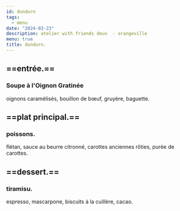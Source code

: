 ```yaml
---
id: dundurn
tags:
  - menu
date: "2024-03-23"
description: atelier with friends deux  - orangeville
menu: true
title: dundurn.
---
```


## ==entrée.==

### Soupe à l'Oignon Gratinée

oignons caramélisés, bouillon de bœuf, gruyère, baguette.

## ==plat principal.==

### poissons.

flétan, sauce au beurre citronné, carottes anciennes rôties, purée de carottes.

## ==dessert.==

### tiramisu.

espresso, mascarpone, biscuits à la cuillère, cacao.
